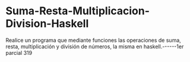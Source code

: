 # Suma-Resta-Multiplicacion-Division-Haskell
Realice un programa que mediante funciones las operaciones de suma, resta, multiplicación y división de números, la misma en haskell.------1er parcial 319
